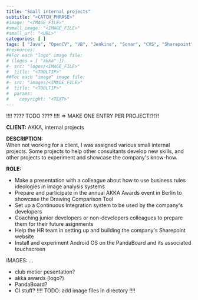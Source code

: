 ```yaml
---
title: "Small internal projects"
subtitle: "<CATCH_PHRASE>"
#image: "<IMAGE_FILE>"
#small_image: "<IMAGE_FILE>"
#small_url: "<URL>"
categories: [ ]
tags: [ "Java", "OpenCV", "VB", "Jenkins", "Sonar", "CVS", "Sharepoint", "Android", "MS Office" ]
#resources:
##For each "logo" image file:
# (logos = [ "akka" ])
#- src: "logos/<IMAGE_FILE>"
#  title: "<TOOLTIP>"
##For each "image" image file:
#- src: "images/<IMAGE_FILE>"
#  title: "<TOOLTIP>"
#  params:
#    copyright: "<TEXT>"
---
```


!!!! ???? TODO ???? !!!!
=> MAKE ONE ENTRY PER PROJECT!?!?!

<b>CLIENT:</b> AKKA, internal projects<br>

<b>DESCRIPTION:</b><br>
When not working for a client, I was assigned various small internal projects.
Some projects to help other consultants develop new skills, and other projects to experiment and showcase the company's know-how.

<b>ROLE:</b><br>
- Make a presentation with a colleague about how to use business rules ideologies in image analysis systems<br>
- Prepare and participate in the annual AKKA Awards event in Berlin to showcase the Drawing Comparison Tool<br>
- Set up a Continuous Integration system to be used by the company's developers<br>
- Coaching junior developers or non-developers colleagues to prepare them for their future asignments<br>
- Help the HR team in setting up and building the company's Sharepoint website<br>
- Install and experiment Android OS on the PandaBoard and its associated touchscreen<br>


IMAGES: ...
- club metier pesentation?
- akka awards (logo?)
- PandaBoard?
- CI stuff?
!!!! TODO: add image files in directory !!!!

